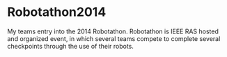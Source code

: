 # Robotathon2014
My teams entry into the 2014 Robotathon. Robotathon is IEEE RAS hosted and organized event, in which several teams compete to complete several checkpoints through the use of their robots.

